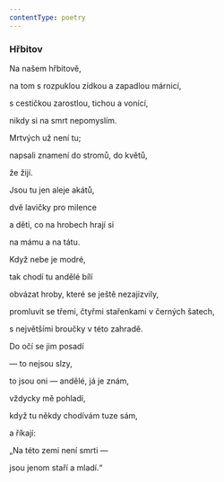 ```yaml
---
contentType: poetry
---
```


<section>

### Hřbitov

Na našem hřbitově,

na tom s rozpuklou zídkou a zapadlou márnicí,

s cestičkou zarostlou, tichou a vonící,

nikdy si na smrt nepomyslím.

Mrtvých už není tu;

napsali znamení do stromů, do květů,

že žijí.

Jsou tu jen aleje akátů,

dvě lavičky pro milence

a děti, co na hrobech hrají si

na mámu a na tátu.

Když nebe je modré,

tak chodí tu andělé bílí

obvázat hroby, které se ještě nezajizvily,

promluvit se třemi, čtyřmi stařenkami v černých šatech,

s největšími broučky v této zahradě.

Do očí se jim posadí

— to nejsou slzy,

to jsou oni — andělé, já je znám,

vždycky mě pohladí,

když tu někdy chodívám tuze sám,

a říkají:

„Na této zemi není smrti —

jsou jenom staří a mladí.“

</section>
